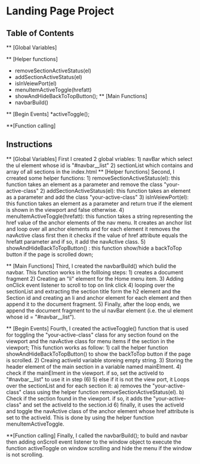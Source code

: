 # Landing Page Project

## Table of Contents
** [Global Variables]

** [Helper functions]
* removeSectionActiveStatus(el)
* addSectionActiveStatus(el)
* isInVeiewPort(el)
* menuItemActiveToggle(hrefatt)
* showAndHideBackToTopButton();
** [Main Functions]
* navbarBuild()

** [Begin Events]
*activeToggle();

**[Function calling]
## Instructions
** [Global Variables]
First I created 2 global vriables:
    1) navBar which select the ul element whose id is "#navbar__list"
    2) sectionList which contains and array of all sections in the index.html
** [Helper functions]
Second, I crreated some helper functions:
    1) removeSectionActiveStatus(el): this function takes an element as a parameter and remove the class "your-active-class"
    2) addSectionActiveStatus(el): this function takes an element as a parameter and add the class "your-active-class"
    3) isInVeiewPort(el): this function takes an element as a parameter and return true if the element is shown in the viewport and false otherwise.
    4) menuItemActiveToggle(hrefatt): this function takes a string representing the href value of the anchor elements of the nav menu. It creates an anchor list and loop over all anchor elements and for each element it removes the navActive class first then it checks if the value of href attribute equals the hrefatt parameter and if so, it add the navActive class.
    5) showAndHideBackToTopButton() : this function show/hide a backToTop button if the page is scrolled down;
    
** [Main Functions]
Third, I created the navbarBuild() which bulid the navbar. This function works in the follloing steps:
    1) creates a document fragment
    2) Creating an "li" element for the Home menu item.
    3) Adding onClick event listener to scroll to top on link click 
    4) looping over the sectionList and extracting the section title form the h2 element and the Section id and creating an li and anchor element for each element and then append it to the document fragment.
    5) Finally, after the loop ends, we append the document fragment to the ul navBar element (i.e. the ul element whose id = "#navbar__list").

** [Begin Events]
Fourth, I created the activeToggle() function that is used for toggling the "your-active-class" class for any section found on the viewport and the navActive class for menu items if the section in the viewport;
This function works as follow:
    1) call the helper function showAndHideBackToTopButton() to show the backToTop button if the page is scrolled.
    2) Creaing activeId variable storeing empty string.
    3) Storing the header element of the main section in a variable named mainElment.
    4) check if the mainElment in the viewport. if so, set the activeId to "#navbar__list" to use it in step (6)
    5) else if it is not the view port, it Loops over the sectionList and for each section it:
        a) removes the "your-active-class" class using the helper function removeSectionActiveStatus(el).
        b) Check if the section found in the viewport. if so, it adds the "your-active-class" and set the activeId to the section.id
    6) finally, it uses the activeId and toggle the navActive class of the anchor element whose href attribute is set to the activeId. This is done by using the helper function menuItemActiveToggle.

**[Function calling]
Finally, I called the navbarBuild(); to build and navbar then adding onScroll event listener to the window object to execute the function activeToggle on window scrolling and hide the menu if the window is not scrolling.